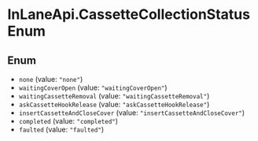 # InLaneApi.CassetteCollectionStatusEnum

## Enum

* `none` (value: `"none"`)
* `waitingCoverOpen` (value: `"waitingCoverOpen"`)
* `waitingCassetteRemoval` (value: `"waitingCassetteRemoval"`)
* `askCassetteHookRelease` (value: `"askCassetteHookRelease"`)
* `insertCassetteAndCloseCover` (value: `"insertCassetteAndCloseCover"`)
* `completed` (value: `"completed"`)
* `faulted` (value: `"faulted"`)
